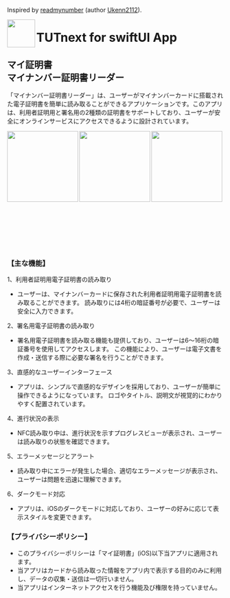 Inspired by [readmynumber](https://github.com/Ukenn2112/readmynumber) (author [Ukenn2112](https://github.com/Ukenn2112)).

<img src="https://github.com/user-attachments/assets/98d3feb0-728a-4e21-bfea-b2384c801e2d" align="left" width="65"> <h1>TUTnext for swiftUI App</h1>
## マイ証明書<br>マイナンバー証明書リーダー

「マイナンバー証明書リーダー」は、ユーザーがマイナンバーカードに搭載された電子証明書を簡単に読み取ることができるアプリケーションです。このアプリは、利用者証明用と署名用の2種類の証明書をサポートしており、ユーザーが安全にオンラインサービスにアクセスできるように設計されています。

<img src="https://github.com/user-attachments/assets/9a0e0813-bbe8-47d4-b6bf-c9af327134fa" align="left" width="165">
<img src="https://github.com/user-attachments/assets/a9713395-6cfb-41eb-a3e5-9a2c1d9ce005" align="left" width="165">
<img src="https://github.com/user-attachments/assets/18b718d4-ceb2-4b23-b4ee-03b4e940a0eb" align="left" width="165">
<br><br><br><br><br><br><br><br><br><br><br><br><br><br><br><br>

### 【主な機能】

1、利用者証明用電子証明書の読み取り
- ユーザーは、マイナンバーカードに保存された利用者証明用電子証明書を読み取ることができます。
読み取りには4桁の暗証番号が必要で、ユーザーは安全に入力できます。

2、署名用電子証明書の読み取り
- 署名用電子証明書を読み取る機能も提供しており、ユーザーは6〜16桁の暗証番号を使用してアクセスします。
この機能により、ユーザーは電子文書を作成・送信する際に必要な署名を行うことができます。

3、直感的なユーザーインターフェース
- アプリは、シンプルで直感的なデザインを採用しており、ユーザーが簡単に操作できるようになっています。
ロゴやタイトル、説明文が視覚的にわかりやすく配置されています。

4、進行状況の表示
- NFC読み取り中は、進行状況を示すプログレスビューが表示され、ユーザーは読み取りの状態を確認できます。

5、エラーメッセージとアラート
- 読み取り中にエラーが発生した場合、適切なエラーメッセージが表示され、ユーザーは問題を迅速に理解できます。

6、ダークモード対応
- アプリは、iOSのダークモードに対応しており、ユーザーの好みに応じて表示スタイルを変更できます。

### 【プライバシーポリシー】

- このプライバシーポリシーは「マイ証明書」(iOS)以下当アプリに適用されます。
- 当アプリはカードから読み取った情報をアプリ内で表示する目的のみに利用し、データの収集・送信は一切行いません。
- 当アプリはインターネットアクセスを行う機能及び権限を持っていません。
